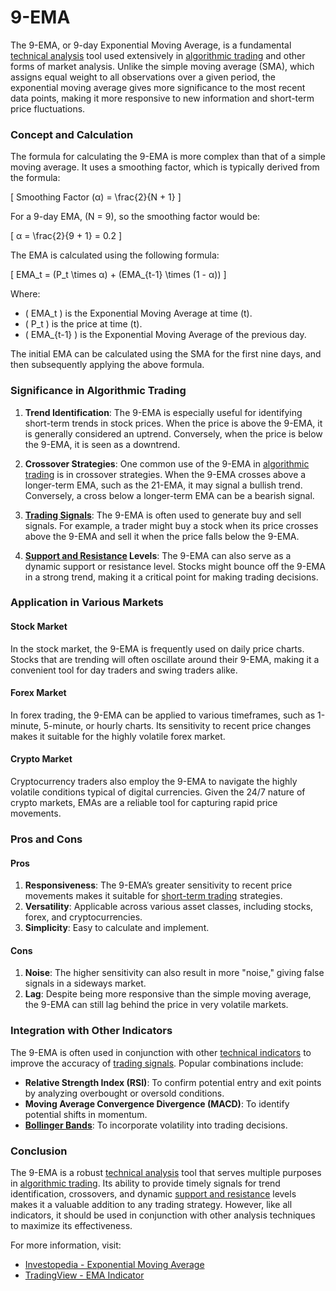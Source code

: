 # 9-EMA

The 9-EMA, or 9-day Exponential Moving Average, is a fundamental [technical analysis](../t/technical_analysis.md) tool used extensively in [algorithmic trading](../a/algorithmic_trading.md) and other forms of market analysis. Unlike the simple moving average (SMA), which assigns equal weight to all observations over a given period, the exponential moving average gives more significance to the most recent data points, making it more responsive to new information and short-term price fluctuations.

### Concept and Calculation

The formula for calculating the 9-EMA is more complex than that of a simple moving average. It uses a smoothing factor, which is typically derived from the formula:

\[ Smoothing Factor (α) = \frac{2}{N + 1} \]

For a 9-day EMA, \(N = 9\), so the smoothing factor would be:

\[ α = \frac{2}{9 + 1} = 0.2 \]

The EMA is calculated using the following formula:

\[ EMA_t = (P_t \times α) + (EMA_{t-1} \times (1 - α)) \]

Where:
- \( EMA_t \) is the Exponential Moving Average at time \(t\).
- \( P_t \) is the price at time \(t\).
- \( EMA_{t-1} \) is the Exponential Moving Average of the previous day.

The initial EMA can be calculated using the SMA for the first nine days, and then subsequently applying the above formula.

### Significance in Algorithmic Trading

1. **Trend Identification**: The 9-EMA is especially useful for identifying short-term trends in stock prices. When the price is above the 9-EMA, it is generally considered an uptrend. Conversely, when the price is below the 9-EMA, it is seen as a downtrend.

2. **Crossover Strategies**: One common use of the 9-EMA in [algorithmic trading](../a/algorithmic_trading.md) is in crossover strategies. When the 9-EMA crosses above a longer-term EMA, such as the 21-EMA, it may signal a bullish trend. Conversely, a cross below a longer-term EMA can be a bearish signal.

3. **[Trading Signals](../t/trading_signals.md)**: The 9-EMA is often used to generate buy and sell signals. For example, a trader might buy a stock when its price crosses above the 9-EMA and sell it when the price falls below the 9-EMA.

4. **[Support and Resistance](../s/support_and_resistance.md) Levels**: The 9-EMA can also serve as a dynamic support or resistance level. Stocks might bounce off the 9-EMA in a strong trend, making it a critical point for making trading decisions.

### Application in Various Markets

#### Stock Market

In the stock market, the 9-EMA is frequently used on daily price charts. Stocks that are trending will often oscillate around their 9-EMA, making it a convenient tool for day traders and swing traders alike.

#### Forex Market

In forex trading, the 9-EMA can be applied to various timeframes, such as 1-minute, 5-minute, or hourly charts. Its sensitivity to recent price changes makes it suitable for the highly volatile forex market.

#### Crypto Market

Cryptocurrency traders also employ the 9-EMA to navigate the highly volatile conditions typical of digital currencies. Given the 24/7 nature of crypto markets, EMAs are a reliable tool for capturing rapid price movements.

### Pros and Cons

#### Pros

1. **Responsiveness**: The 9-EMA’s greater sensitivity to recent price movements makes it suitable for [short-term trading](../s/short-term_trading.md) strategies.
2. **Versatility**: Applicable across various asset classes, including stocks, forex, and cryptocurrencies.
3. **Simplicity**: Easy to calculate and implement.

#### Cons

1. **Noise**: The higher sensitivity can also result in more "noise," giving false signals in a sideways market.
2. **Lag**: Despite being more responsive than the simple moving average, the 9-EMA can still lag behind the price in very volatile markets.

### Integration with Other Indicators

The 9-EMA is often used in conjunction with other [technical indicators](../t/technical_indicators.md) to improve the accuracy of [trading signals](../t/trading_signals.md). Popular combinations include:

- **Relative Strength Index (RSI)**: To confirm potential entry and exit points by analyzing overbought or oversold conditions.
- **Moving Average Convergence Divergence (MACD)**: To identify potential shifts in momentum.
- **[Bollinger Bands](../b/bollinger_bands.md)**: To incorporate volatility into trading decisions.

### Conclusion

The 9-EMA is a robust [technical analysis](../t/technical_analysis.md) tool that serves multiple purposes in [algorithmic trading](../a/algorithmic_trading.md). Its ability to provide timely signals for trend identification, crossovers, and dynamic [support and resistance](../s/support_and_resistance.md) levels makes it a valuable addition to any trading strategy. However, like all indicators, it should be used in conjunction with other analysis techniques to maximize its effectiveness.

For more information, visit:
- [Investopedia - Exponential Moving Average](https://www.investopedia.com/terms/e/ema.asp)
- [TradingView - EMA Indicator](https://www.tradingview.com/wiki/Exponential_Moving_Average_(EMA))